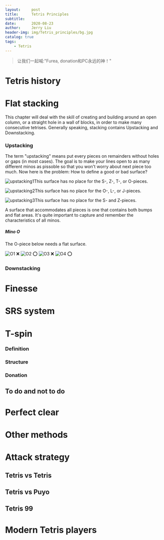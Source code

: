 ```yaml
---
layout:     post
title:      Tetris Principles
subtitle:   
date:       2020-08-23
author:     Jerry Liu
header-img: img/Tetris_principles/bg.jpg
catalog: true
tags:
    - Tetris
---
```


> 让我们一起喊:"Furea, donation和PC永远的神！"

# Tetris history

# Flat stacking

This chapter will deal with the skill of creating and building around an open column, or a straight hole in a wall of blocks, in order to make many consecutive tetrises. Generally speaking, stacking contains Upstacking and Downstacking. 

### Upstacking

The term "upstacking" means put every pieces on remainders without holes or gaps (in most cases). The goal is to make your lines open to as many different minos as pissoble so that you won't worry about next piece too much. Now here is the problem: How to define a good or bad surface?

![upstacking1]({{baseurl}}\img\Tetris\upstacking1.png)This surface has no place for the S-, Z-, T-, or O-pieces.

![upstacking2]({{baseurl}}\img\Tetris\upstacking2.png)This surface has no place for the O-, L-, or J-pieces.

![upstacking3]({{baseurl}}\img\Tetris\upstacking3.png)This surface has no place for the S- and Z-pieces.

A surface that accommodates all pieces is one that contains both bumps and flat areas. It's quite important to capture and remember the characteristics of all minos.

##### Mino O

The O-piece below needs a flat surface.

![O1]({{baseurl}}\img\Tetris\O_1.png) ❌
![O2]({{baseurl}}\img\Tetris\O_2.png) ⭕️
![O3]({{baseurl}}\img\Tetris\O_3.png) ❌
![O4]({{baseurl}}\img\Tetris\O_4.png) ⭕️



### Downstacking

# Finesse

# SRS system

# T-spin

### Definition

### Structure

### Donation

## To do and not to do

# Perfect clear

# Other methods

# Attack strategy

## Tetris vs Tetris

## Tetris vs Puyo

## Tetris 99

# Modern Tetris players

# 
